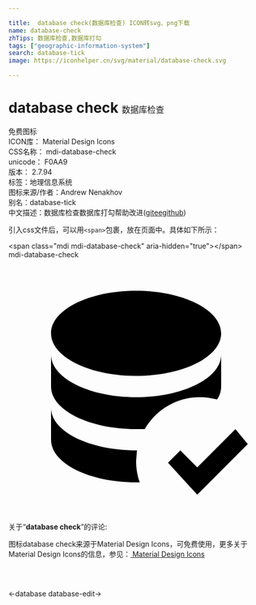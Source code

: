 ```yaml
---

title:  database check(数据库检查) ICON转svg、png下载
name: database-check
zhTips: 数据库检查,数据库打勾
tags: ["geographic-information-system"]
search: database-tick
image: https://iconhelper.cn/svg/material/database-check.svg

---
```


# database check  <small style="font-size: 60%;font-weight: 100">数据库检查</small>


<div class="detail-page">
<p>
<span><span class="badge-success badge">免费图标</span> </span>
<br/>
<span>
ICON库：
<span class="badge-secondary badge">Material Design Icons</span> 
</span>
<br/>
<span>
CSS名称：
<span class="badge-secondary badge">mdi-database-check</span> 
</span>
<br/>
<span>
unicode：
<span class="badge-secondary badge">F0AA9</span> 
<copy-btn content='F0AA9' btn-title=""></copy-btn>
<copy-btn :content='String.fromCodePoint(parseInt("F0AA9", 16))' btn-title="复制U"></copy-btn>
</span>
<br/>
<span>
版本：
<span class="badge-secondary badge">2.7.94</span> 
</span><br/><span>标签：<span class="badge-light badge"><router-link to="/tags/geographic-information-system.html">地理信息系统</router-link></span></span>
<br/>
<span>图标来源/作者：<span class="badge-light badge">Andrew Nenakhov</span></span> 
<br/>
<span>别名：<span class="badge-light badge">database-tick</span></span><br/><span class="zh-detail">中文描述：<span class="badge-primary badge">数据库检查</span><span class="badge-primary badge">数据库打勾</span><span class="help-link"><span>帮助改进</span>(<a href="https://gitee.com/liuwave/icon-helper/edit/master/json/material/database-check.json" target="_blank" rel="noopener noreferrer">gitee</a><a href="https://github.com/liuwave/icon-helper/edit/master/json/material/database-check.json" target="_blank" rel="noopener noreferrer">github</a></span>)</span><br/>
</p>
</div>
<div class="alert alert-dark">
  <i class="mdi mdi-database-check mdi-48px"></i>
  <i class="mdi mdi-database-check mdi-36px"></i>
  <i class="mdi mdi-database-check mdi-24px"></i>
  <i class="mdi mdi-database-check mdi-18px"></i>
</div>
<div>
  <p>引入css文件后，可以用<code>&lt;span&gt;</code>包裹，放在页面中。具体如下所示：    
  </p>
  <div class="alert alert-primary" style="font-size: 14px">
    &lt;span class="mdi mdi-database-check" aria-hidden="true"&gt;&lt;/span&gt;
    <copy-btn content='<span class="mdi mdi-database-check" aria-hidden="true"></span>'></copy-btn>
  </div>
  <div class="alert alert-secondary">
    <i class="mdi mdi-database-check"
    style="font-size: 24px"
    aria-hidden="true"></i> mdi-database-check
    <copy-btn content="mdi-database-check" btn-title="复制图标名称"></copy-btn>
  </div>
</div>
<div id="svg" class="svg-wrap">
<svg xmlns="http://www.w3.org/2000/svg" viewBox="0 0 24 24"><path d="M17.75,22.16L15,19.16L16.16,18L17.75,19.59L21.34,16L22.5,17.41L17.75,22.16M12,3C16.42,3 20,4.79 20,7C20,9.21 16.42,11 12,11C7.58,11 4,9.21 4,7C4,4.79 7.58,3 12,3M4,9C4,11.21 7.58,13 12,13C16.42,13 20,11.21 20,9V12C20,12.43 19.87,12.84 19.62,13.22C19.1,13.08 18.56,13 18,13C15.79,13 13.85,14.2 12.81,16H12C7.58,16 4,14.21 4,12V9M4,14C4,16.21 7.58,18 12.08,18L12,19C12,19.7 12.12,20.37 12.34,21H12C7.58,21 4,19.21 4,17V14Z" /></svg>
</div>
<detail full-name='mdi-database-check'></detail>
<div class="icon-detail__container">
<p>关于“<b>database check</b>”的评论:</p>
</div>
<Vssue title="关于“database check”的评论" />    
<div><p>图标database check来源于Material Design Icons，可免费使用，更多关于 Material Design Icons的信息，参见：<a target="_blank" href="https://iconhelper.cn/material.html"> Material Design Icons</a>
</p></div>

<div style="padding:2rem 0 " class="page-nav"><p class="inner"><span class="prev">←<router-link to="/icon/database.html">database</router-link></span> <span class="next"><router-link to="/icon/database-edit.html">database-edit</router-link>→</span></p></div>


